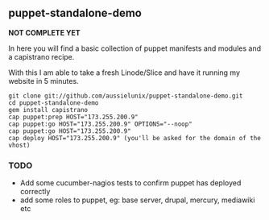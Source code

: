 ## puppet-standalone-demo

**NOT COMPLETE YET**

In here you will find a basic collection of puppet manifests and modules and a capistrano recipe.  

With this I am able to take a fresh Linode/Slice and have it running my website in 5 minutes.  


    git clone git://github.com/aussielunix/puppet-standalone-demo.git
    cd puppet-standalone-demo
    gem install capistrano
    cap puppet:prep HOST="173.255.200.9"
    cap puppet:go HOST="173.255.200.9" OPTIONS="--noop"
    cap puppet:go HOST="173.255.200.9"
    cap deploy HOST="173.255.200.9" (you'll be asked for the domain of the vhost)


### TODO

* Add some cucumber-nagios tests to confirm puppet has deployed correctly
* add some roles to puppet, eg: base server, drupal, mercury, mediawiki etc
